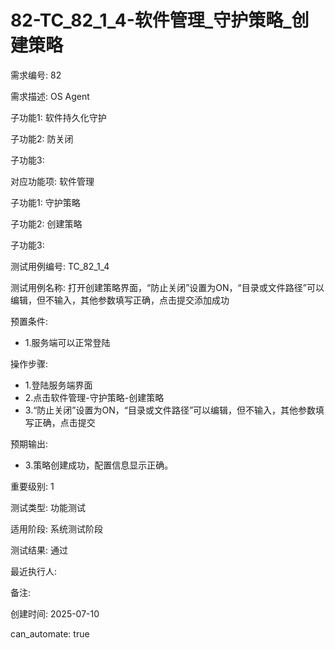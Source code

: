 # 82-TC_82_1_4-软件管理_守护策略_创建策略

需求编号: 82

需求描述: OS Agent

子功能1: 软件持久化守护

子功能2: 防关闭

子功能3: 


对应功能项: 软件管理

子功能1: 守护策略

子功能2: 创建策略

子功能3: 


测试用例编号: TC_82_1_4

测试用例名称: 打开创建策略界面，“防止关闭”设置为ON，“目录或文件路径”可以编辑，但不输入，其他参数填写正确，点击提交添加成功

预置条件:
- 1.服务端可以正常登陆

操作步骤:
- 1.登陆服务端界面
- 2.点击软件管理-守护策略-创建策略
- 3.“防止关闭”设置为ON，“目录或文件路径”可以编辑，但不输入，其他参数填写正确，点击提交

预期输出:
- 3.策略创建成功，配置信息显示正确。

重要级别: 1

测试类型: 功能测试

适用阶段: 系统测试阶段

测试结果: 通过

最近执行人: 

备注: 

创建时间: 2025-07-10

can_automate: true
